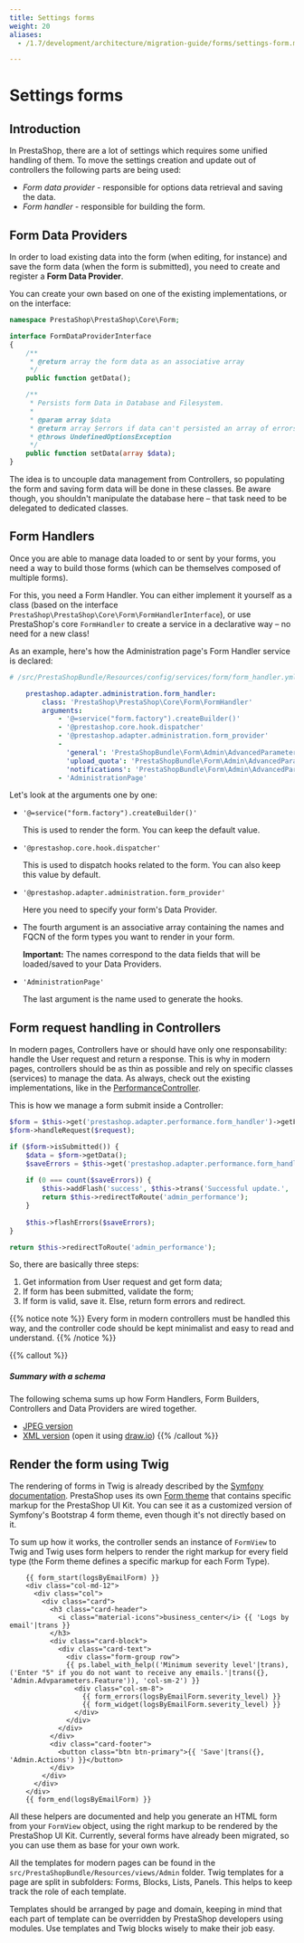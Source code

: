 ```yaml
---
title: Settings forms
weight: 20
aliases:
  - /1.7/development/architecture/migration-guide/forms/settings-form.md

---
```


# Settings forms

## Introduction

In PrestaShop, there are a lot of settings which requires some unified handling of them. To move the settings creation and update out of controllers the following parts are being used:

* _Form data provider_ - responsible for options data retrieval and saving the data.
* _Form handler_ - responsible for building the form.

## Form Data Providers

In order to load existing data into the form (when editing, for instance) and save the form data (when the form is submitted), you need to create and register a **Form Data Provider**.

You can create your own based on one of the existing implementations, or on the interface:

```php
namespace PrestaShop\PrestaShop\Core\Form;

interface FormDataProviderInterface
{
    /**
     * @return array the form data as an associative array
     */
    public function getData();

    /**
     * Persists form Data in Database and Filesystem.
     *
     * @param array $data
     * @return array $errors if data can't persisted an array of errors messages
     * @throws UndefinedOptionsException
     */
    public function setData(array $data);
}
```

The idea is to uncouple data management from Controllers, so populating the form and saving form data will be done in these classes. Be aware though, you shouldn't manipulate the database here – that task need to be delegated to dedicated classes.

## Form Handlers

Once you are able to manage data loaded to or sent by your forms, you need a way to build those forms (which can be themselves composed of multiple forms).
 
For this, you need a Form Handler. You can either implement it yourself as a class (based on the interface `PrestaShop\PrestaShop\Core\Form\FormHandlerInterface`), or use PrestaShop's core `FormHandler` to create a service in a declarative way – no need for a new class!

As an example, here's how the Administration page's Form Handler service is declared:

```yaml
# /src/PrestaShopBundle/Resources/config/services/form/form_handler.yml

    prestashop.adapter.administration.form_handler:
        class: 'PrestaShop\PrestaShop\Core\Form\FormHandler'
        arguments:
            - '@=service("form.factory").createBuilder()'
            - '@prestashop.core.hook.dispatcher'
            - '@prestashop.adapter.administration.form_provider'
            -
              'general': 'PrestaShopBundle\Form\Admin\AdvancedParameters\Administration\GeneralType'
              'upload_quota': 'PrestaShopBundle\Form\Admin\AdvancedParameters\Administration\UploadQuotaType'
              'notifications': 'PrestaShopBundle\Form\Admin\AdvancedParameters\Administration\NotificationsType'
            - 'AdministrationPage'
```

Let's look at the arguments one by one:

- `'@=service("form.factory").createBuilder()'`
    
    This is used to render the form. You can keep the default value.
    
- `'@prestashop.core.hook.dispatcher'`

    This is used to dispatch hooks related to the form. You can also keep this value by default.
     
- `'@prestashop.adapter.administration.form_provider'`
 
    Here you need to specify your form's Data Provider.
 
- The fourth argument is an associative array containing the names and FQCN of the form types you want to render in your form.

    **Important:** The names correspond to the data fields that will be loaded/saved to your Data Providers. 

- `'AdministrationPage'` 

    The last argument is the name used to generate the hooks.


## Form request handling in Controllers

In modern pages, Controllers have or should have only one responsability: handle the User request and return a response. This is why in modern pages, controllers should be as thin as possible and rely on specific classes (services) to manage the data. As always, check out the existing implementations, like in the [PerformanceController](https://github.com/PrestaShop/PrestaShop/blob/develop/src/PrestaShopBundle/Controller/Admin/Configure/AdvancedParameters/PerformanceController.php).

This is how we manage a form submit inside a Controller:

```php
$form = $this->get('prestashop.adapter.performance.form_handler')->getForm();
$form->handleRequest($request);

if ($form->isSubmitted()) {
    $data = $form->getData();
    $saveErrors = $this->get('prestashop.adapter.performance.form_handler')->save($data);
    
    if (0 === count($saveErrors)) {
        $this->addFlash('success', $this->trans('Successful update.', 'Admin.Notifications.Success'));
        return $this->redirectToRoute('admin_performance');
    }
    
    $this->flashErrors($saveErrors);
}

return $this->redirectToRoute('admin_performance');
```

So, there are basically three steps:

1. Get information from User request and get form data;
2. If form has been submitted, validate the form;
3. If form is valid, save it. Else, return form errors and redirect.

{{% notice note %}}
Every form in modern controllers must be handled this way, and the controller code should be kept minimalist and easy to read and understand.
{{% /notice %}}

{{% callout %}}
##### Summary with a schema

The following schema sums up how Form Handlers, Form Builders, Controllers and Data Providers are wired together.

- [JPEG version](../img/form-schema.jpg)
- [XML version](/schemas/1.7/form-schema.xml) (open it using [draw.io](https://draw.io))
{{% /callout %}}

## Render the form using Twig

The rendering of forms in Twig is already described by the [Symfony documentation](https://symfony.com/doc/3.4/form/rendering.html). PrestaShop uses its own [Form theme](https://github.com/PrestaShop/PrestaShop/blob/develop/src/PrestaShopBundle/Resources/views/Admin/TwigTemplateForm/prestashop_ui_kit.html.twig) that contains specific markup for the PrestaShop UI Kit. You can see it as a customized version of Symfony's Bootstrap 4 form theme, even though it's not directly based on it.

To sum up how it works, the controller sends an instance of `FormView` to Twig and Twig uses form helpers to render the right markup for every field type (the Form theme defines a specific markup for each Form Type).

```twig
    {{ form_start(logsByEmailForm) }}
    <div class="col-md-12">
      <div class="col">
        <div class="card">
          <h3 class="card-header">
            <i class="material-icons">business_center</i> {{ 'Logs by email'|trans }}
          </h3>
          <div class="card-block">
            <div class="card-text">
              <div class="form-group row">
              {{ ps.label_with_help(('Minimum severity level'|trans), ('Enter "5" if you do not want to receive any emails.'|trans({}, 'Admin.Advparameters.Feature')), 'col-sm-2') }}
                <div class="col-sm-8">
                  {{ form_errors(logsByEmailForm.severity_level) }}
                  {{ form_widget(logsByEmailForm.severity_level) }}
                </div>
              </div>
            </div>
          </div>
          <div class="card-footer">
            <button class="btn btn-primary">{{ 'Save'|trans({}, 'Admin.Actions') }}</button>
          </div>
        </div>
      </div>
    </div>
    {{ form_end(logsByEmailForm) }}
```
All these helpers are documented and help you generate an HTML form from your `FormView` object, using the right markup to be rendered by the PrestaShop UI Kit. Currently, several forms have already been migrated, so you can use them as base for your own work.

All the templates for modern pages can be found in the `src/PrestaShopBundle/Resources/views/Admin` folder. Twig templates for a page are split in subfolders: Forms, Blocks, Lists, Panels. This helps to keep track the role of each template.

Templates should be arranged by page and domain, keeping in mind that each part of template can be overridden by PrestaShop developers using modules. Use templates and Twig blocks wisely to make their job easy.
